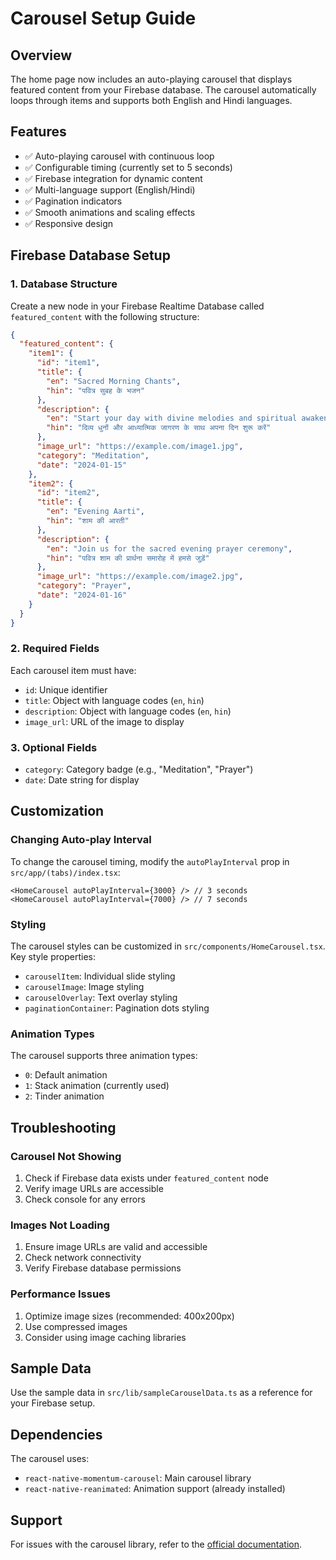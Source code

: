 # Carousel Setup Guide

## Overview
The home page now includes an auto-playing carousel that displays featured content from your Firebase database. The carousel automatically loops through items and supports both English and Hindi languages.

## Features
- ✅ Auto-playing carousel with continuous loop
- ✅ Configurable timing (currently set to 5 seconds)
- ✅ Firebase integration for dynamic content
- ✅ Multi-language support (English/Hindi)
- ✅ Pagination indicators
- ✅ Smooth animations and scaling effects
- ✅ Responsive design

## Firebase Database Setup

### 1. Database Structure
Create a new node in your Firebase Realtime Database called `featured_content` with the following structure:

```json
{
  "featured_content": {
    "item1": {
      "id": "item1",
      "title": {
        "en": "Sacred Morning Chants",
        "hin": "पवित्र सुबह के भजन"
      },
      "description": {
        "en": "Start your day with divine melodies and spiritual awakening",
        "hin": "दिव्य धुनों और आध्यात्मिक जागरण के साथ अपना दिन शुरू करें"
      },
      "image_url": "https://example.com/image1.jpg",
      "category": "Meditation",
      "date": "2024-01-15"
    },
    "item2": {
      "id": "item2",
      "title": {
        "en": "Evening Aarti",
        "hin": "शाम की आरती"
      },
      "description": {
        "en": "Join us for the sacred evening prayer ceremony",
        "hin": "पवित्र शाम की प्रार्थना समारोह में हमसे जुड़ें"
      },
      "image_url": "https://example.com/image2.jpg",
      "category": "Prayer",
      "date": "2024-01-16"
    }
  }
}
```

### 2. Required Fields
Each carousel item must have:
- `id`: Unique identifier
- `title`: Object with language codes (`en`, `hin`)
- `description`: Object with language codes (`en`, `hin`)
- `image_url`: URL of the image to display

### 3. Optional Fields
- `category`: Category badge (e.g., "Meditation", "Prayer")
- `date`: Date string for display

## Customization

### Changing Auto-play Interval
To change the carousel timing, modify the `autoPlayInterval` prop in `src/app/(tabs)/index.tsx`:

```tsx
<HomeCarousel autoPlayInterval={3000} /> // 3 seconds
<HomeCarousel autoPlayInterval={7000} /> // 7 seconds
```

### Styling
The carousel styles can be customized in `src/components/HomeCarousel.tsx`. Key style properties:
- `carouselItem`: Individual slide styling
- `carouselImage`: Image styling
- `carouselOverlay`: Text overlay styling
- `paginationContainer`: Pagination dots styling

### Animation Types
The carousel supports three animation types:
- `0`: Default animation
- `1`: Stack animation (currently used)
- `2`: Tinder animation

## Troubleshooting

### Carousel Not Showing
1. Check if Firebase data exists under `featured_content` node
2. Verify image URLs are accessible
3. Check console for any errors

### Images Not Loading
1. Ensure image URLs are valid and accessible
2. Check network connectivity
3. Verify Firebase database permissions

### Performance Issues
1. Optimize image sizes (recommended: 400x200px)
2. Use compressed images
3. Consider using image caching libraries

## Sample Data
Use the sample data in `src/lib/sampleCarouselData.ts` as a reference for your Firebase setup.

## Dependencies
The carousel uses:
- `react-native-momentum-carousel`: Main carousel library
- `react-native-reanimated`: Animation support (already installed)

## Support
For issues with the carousel library, refer to the [official documentation](https://github.com/raouldandresy/react-native-momentum-carousel). 